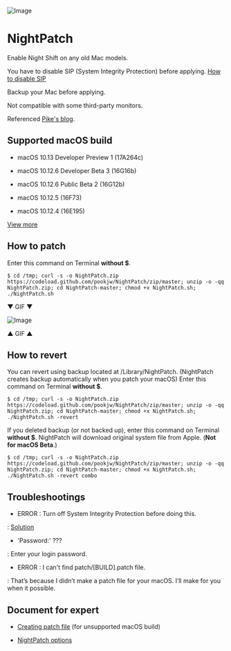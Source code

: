 ![Image](https://farm5.staticflickr.com/4180/34667770256_33b15e6390_o.jpg)

# NightPatch

Enable Night Shift on any old Mac models.

You have to disable SIP (System Integrity Protection) before applying. [How to disable SIP](http://apple.stackexchange.com/a/209530)

Backup your Mac before applying.

Not compatible with some third-party monitors.

Referenced [Pike's blog](https://pikeralpha.wordpress.com/2017/01/30/4398/).

## Supported macOS build

- macOS 10.13 Developer Preview 1 (17A264c)

- macOS 10.12.6 Developer Beta 3 (16G16b)

- macOS 10.12.6 Public Beta 2 (16G12b)

- macOS 10.12.5 (16F73)

- macOS 10.12.4 (16E195)

[View more](macOS_list.md)

## How to patch

Enter this command on Terminal **without $**.

`$ cd /tmp; curl -s -o NightPatch.zip https://codeload.github.com/pookjw/NightPatch/zip/master; unzip -o -qq NightPatch.zip; cd NightPatch-master; chmod +x NightPatch.sh; ./NightPatch.sh`

▼ GIF ▼

![Image](https://raw.githubusercontent.com/pookjw/gif/master/Image2.gif)

▲ GIF ▲

## How to revert

You can revert using backup located at /Library/NightPatch. (NightPatch creates backup automatically when you patch your macOS) Enter this command on Terminal **without $**.

`$ cd /tmp; curl -s -o NightPatch.zip https://codeload.github.com/pookjw/NightPatch/zip/master; unzip -o -qq NightPatch.zip; cd NightPatch-master; chmod +x NightPatch.sh; ./NightPatch.sh -revert`

If you deleted backup (or not backed up), enter this command on Terminal **without $**. NightPatch will download original system file from Apple. (**Not for macOS Beta**.)

`$ cd /tmp; curl -s -o NightPatch.zip https://codeload.github.com/pookjw/NightPatch/zip/master; unzip -o -qq NightPatch.zip; cd NightPatch-master; chmod +x NightPatch.sh; ./NightPatch.sh -revert combo`

## Troubleshootings

- ERROR : Turn off System Integrity Protection before doing this.

: [Solution](http://apple.stackexchange.com/a/209530)

- 'Password:' ???

: Enter your login password.

- ERROR : I can't find patch/[BUILD].patch file.

: That’s because I didn’t make a patch file for your macOS. I’ll make for you when it possible.

## Document for expert

- [Creating patch file](https://github.com/pookjw/NightPatch/wiki/Creating-patch-file) (for unsupported macOS build)

- [NightPatch options](https://github.com/pookjw/NightPatch/wiki/NightPatch-options)
